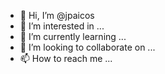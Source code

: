 - 👋 Hi, I’m @jpaicos
- 👀 I’m interested in ...
- 🌱 I’m currently learning ...
- 💞️ I’m looking to collaborate on ...
- 📫 How to reach me ...

<!---
jpaicos/jpaicos is a ✨ special ✨ repository because its `README.md` (this file) appears on your GitHub profile.
You can click the Preview link to take a look at your changes.
--->
